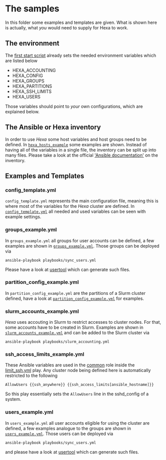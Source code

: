 # The samples
In this folder some examples and templates are given. What is shown here is actually, what _you_ would need to supply for Hexa to work.

## The environment
The [first start script](../first_start.sh) already sets the needed environment variables which are listed below
- HEXA_ACCOUNTING
- HEXA_CONFIG
- HEXA_GROUPS
- HEXA_PARTITIONS
- HEXA_SSH_LIMITS
- HEXA_USERS

Those variables should point to _your_ own configurations, which are explained below.

## The Ansible or Hexa inventory
In order to use *Hexa* some host variables and host groups need to be defined. In [`hexa_hosts_example`](hexa_hosts_example) some examples are shown. Instead of having all of the variables in a single file, the inventory can be split up into many files. Please take a look at the official ['Ansible documentation'](http://docs.ansible.com/ansible/latest/intro_inventory.html#splitting-out-host-and-group-specific-data) on the inventory.

## Examples and Templates
### config_template.yml
`config_template.yml` represents the main configuration file, meaning this is where most of the variables for the *Hexa* cluster are defined. In [`config_template.yml`](config_template.yml) all needed and used variables can be seen with example settings.
### groups_example.yml
In `groups_example.yml` all groups for user accounts can be defined, a few examples are shown in [`groups_example.yml`](groups_example.yml). Those groups can be deployed via
```
ansible-playbook playbooks/sync_users.yml
```
Please have a look at [usertool](https://github.com/AnKosteck/usertool) which can generate such files.

### partition_config_example.yml
In `partition_config_example.yml` are the partitions of a Slurm cluster defined, have a look at [`partition_config_example.yml`](partition_config_example.yml) for examples.
### slurm_accounts_example.yml
*Hexa* uses accouting in Slurm to restrict accesses to cluster nodes. For that, some accounts have to be created in Slurm. Examples are shown in [`slurm_accounts_example.yml`](slurm_accounts_example.yml) and can be added to the Slurm cluster via 
```
ansible-playbook playbooks/slurm_accounting.yml
```
### ssh_access_limits_example.yml
These Ansible variables are used in the [common](https://github.com/AnKosteck/Hexa/tree/master/roles/common) role inside the [limit_ssh.yml](https://github.com/AnKosteck/Hexa/blob/master/roles/common/tasks/limit_ssh.yml) play. Any cluster node being defined here is automatically restricted to the following
```
AllowUsers {{ssh_anywhere}} {{ssh_access_limits[ansible_hostname]}}
```
So this play essentially sets the `AllowUsers` line in the sshd_config of a system.
### users_example.yml
In `users_example.yml` all user accounts eligible for using the cluster are defined, a few examples analogue to the groups are shown in [`users_example.yml`](users_example.yml). Those users can be deployed via
```
ansible-playbook playbooks/sync_users.yml
```
and please have a look at [usertool](https://github.com/AnKosteck/usertool) which can generate such files.

